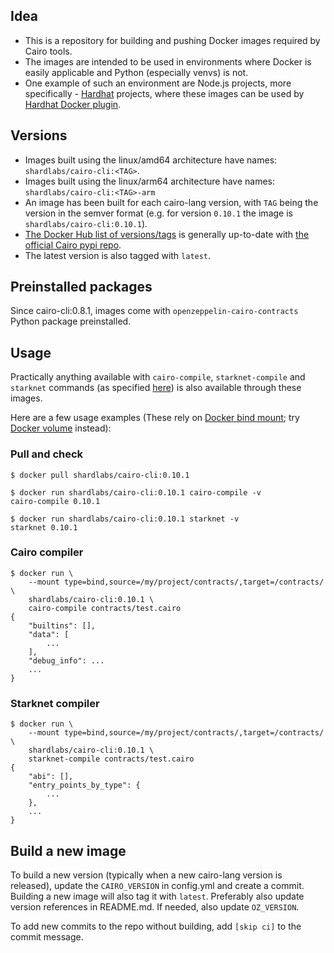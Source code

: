 ## Idea

- This is a repository for building and pushing Docker images required by Cairo tools.
- The images are intended to be used in environments where Docker is easily applicable and Python (especially venvs) is not.
- One example of such an environment are Node.js projects, more specifically - [Hardhat](https://github.com/nomiclabs/hardhat) projects, where these images can be used by [Hardhat Docker plugin](https://www.npmjs.com/package/@nomiclabs/hardhat-docker).

## Versions

- Images built using the linux/amd64 architecture have names: `shardlabs/cairo-cli:<TAG>`.
- Images built using the linux/arm64 architecture have names: `shardlabs/cairo-cli:<TAG>-arm`
- An image has been built for each cairo-lang version, with `TAG` being the version in the semver format (e.g. for version `0.10.1` the image is `shardlabs/cairo-cli:0.10.1`).
- [The Docker Hub list of versions/tags](https://hub.docker.com/repository/registry-1.docker.io/shardlabs/cairo-cli/tags) is generally up-to-date with [the official Cairo pypi repo](https://pypi.org/pypi/cairo-lang/json).
- The latest version is also tagged with `latest`.

## Preinstalled packages

Since cairo-cli:0.8.1, images come with `openzeppelin-cairo-contracts` Python package preinstalled.

## Usage

Practically anything available with `cairo-compile`, `starknet-compile` and `starknet` commands (as specified [here](https://www.cairo-lang.org/docs/hello_starknet/index.html)) is also available through these images.

Here are a few usage examples (These rely on [Docker bind mount](https://docs.docker.com/storage/bind-mounts/); try [Docker volume](https://docs.docker.com/storage/volumes/) instead):

### Pull and check

```
$ docker pull shardlabs/cairo-cli:0.10.1

$ docker run shardlabs/cairo-cli:0.10.1 cairo-compile -v
cairo-compile 0.10.1

$ docker run shardlabs/cairo-cli:0.10.1 starknet -v
starknet 0.10.1
```

### Cairo compiler

```
$ docker run \
    --mount type=bind,source=/my/project/contracts/,target=/contracts/ \
    shardlabs/cairo-cli:0.10.1 \
    cairo-compile contracts/test.cairo
{
    "builtins": [],
    "data": [
        ...
    ],
    "debug_info": ...
    ...
}
```

### Starknet compiler

```
$ docker run \
    --mount type=bind,source=/my/project/contracts/,target=/contracts/ \
    shardlabs/cairo-cli:0.10.1 \
    starknet-compile contracts/test.cairo
{
    "abi": [],
    "entry_points_by_type": {
        ...
    },
    ...
}
```

## Build a new image

To build a new version (typically when a new cairo-lang version is released), update the `CAIRO_VERSION` in config.yml and create a commit. Building a new image will also tag it with `latest`. Preferably also update version references in README.md. If needed, also update `OZ_VERSION`.

To add new commits to the repo without building, add `[skip ci]` to the commit message.
